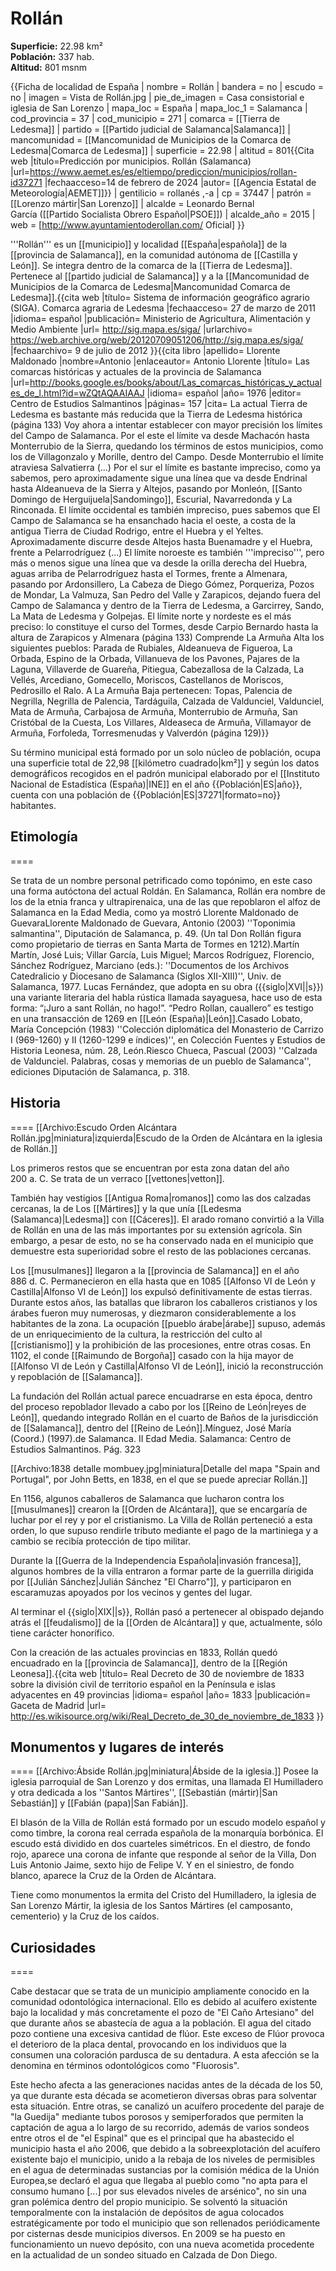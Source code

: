 # Rollán

**Superficie:** 22.98 km²  
**Población:** 337 hab.  
**Altitud:** 801 msnm  

{{Ficha de localidad de España
| nombre = Rollán
| bandera = no
| escudo = no
| imagen = Vista de Rollán.jpg
| pie_de_imagen = Casa consistorial e iglesia de San Lorenzo
| mapa_loc = España
| mapa_loc_1 = Salamanca
| cod_provincia = 37
| cod_municipio = 271
| comarca = [[Tierra de Ledesma]]
| partido = [[Partido judicial de Salamanca|Salamanca]]
| mancomunidad = [[Mancomunidad de Municipios de la Comarca de Ledesma|Comarca de Ledesma]]
| superficie = 22.98
| altitud = 801<ref>{{Cita web |título=Predicción por municipios. Rollán (Salamanca) |url=https://www.aemet.es/es/eltiempo/prediccion/municipios/rollan-id37271 |fechaacceso=14 de febrero de 2024 |autor= [[Agencia Estatal de Meteorología|AEMET]]}}</ref>
| gentilicio = rollanés ,-a
| cp = 37447
| patrón = [[Lorenzo mártir|San Lorenzo]]
| alcalde = Leonardo Bernal<br /> García ([[Partido Socialista Obrero Español|PSOE]])
| alcalde_año = 2015
| web = [http://www.ayuntamientoderollan.com/ Oficial]
}}

'''Rollán''' es un [[municipio]] y localidad [[España|española]] de la [[provincia de Salamanca]], en la comunidad autónoma de [[Castilla y León]]. Se integra dentro de la comarca de la [[Tierra de Ledesma]]. Pertenece al [[partido judicial de Salamanca]] y a la [[Mancomunidad de Municipios de la Comarca de Ledesma|Mancomunidad Comarca de Ledesma]].<ref name=ref_duplicada_1>{{cita web |título= Sistema de información geográfico agrario (SIGA). Comarca agraria de Ledesma |fechaacceso= 27 de marzo de 2011 |idioma= español |publicación= Ministerio de Agricultura, Alimentación y Medio Ambiente |url= http://sig.mapa.es/siga/ |urlarchivo= https://web.archive.org/web/20120709051206/http://sig.mapa.es/siga/ |fechaarchivo= 9 de julio de 2012 }}</ref><ref name=ref_duplicada_2>{{cita libro |apellido= Llorente Maldonado |nombre=Antonio |enlaceautor= Antonio Llorente |título= Las comarcas históricas y actuales de la provincia de Salamanca |url=http://books.google.es/books/about/Las_comarcas_históricas_y_actuales_de_l.html?id=wZQtAQAAIAAJ |idioma= español |año= 1976 |editor= Centro de Estudios Salmantinos |páginas= 157 |cita= La actual Tierra de Ledesma es bastante más reducida que la Tierra de Ledesma histórica (página 133) Voy ahora a intentar establecer con mayor precisión los límites del Campo de Salamanca. Por el este el límite va desde Machacón hasta Monterrubio de la Sierra, quedando los términos de estos municipios, como los de Villagonzalo y Morille, dentro del Campo. Desde Monterrubio el límite atraviesa Salvatierra (…) Por el sur el límite es bastante impreciso, como ya sabemos, pero aproximadamente sigue una línea que va desde Endrinal hasta Aldeanueva de la Sierra y Altejos, pasando por Monleón, [[Santo Domingo de Herguijuela|Sandomingo]], Escurial, Navarredonda y La Rinconada. El límite occidental es también impreciso, pues sabemos que El Campo de Salamanca se ha ensanchado hacia el oeste, a costa de la antigua Tierra de Ciudad Rodrigo, entre el Huebra y el Yeltes. Aproximadamente discurre desde Altejos hasta Buenamadre y el Huebra, frente a Pelarrodríguez (...) El límite noroeste es también '''impreciso''', pero más o menos sigue una línea que va desde la orilla derecha del Huebra, aguas arriba de Pelarrodríguez hasta el Tormes, frente a Almenara, pasando por Ardonsillero, La Cabeza de Diego Gómez, Porqueriza, Pozos de Mondar, La Valmuza, San Pedro del Valle y Zarapicos, dejando fuera del Campo de Salamanca y dentro de la Tierra de Ledesma, a Garcirrey, Sando, La Mata de Ledesma y Golpejas. El límite norte y nordeste es el más preciso: lo constituye el curso del Tormes, desde Carpio Bernardo hasta la altura de Zarapicos y Almenara (página 133) Comprende La Armuña Alta los siguientes pueblos: Parada de Rubiales, Aldeanueva de Figueroa, La Orbada, Espino de la Orbada, Villanueva de los Pavones, Pajares de la Laguna, Villaverde de Guareña, Pitiegua, Cabezallosa de la Calzada, La Vellés, Arcediano, Gomecello, Moriscos, Castellanos de Moriscos, Pedrosillo el Ralo. A La Armuña Baja pertenecen: Topas, Palencia de Negrilla, Negrilla de Palencia, Tardáguila, Calzada de Valdunciel, Valdunciel, Mata de Armuña, Carbajosa de Armuña, Monterrubio de Armuña, San Cristóbal de la Cuesta, Los Villares, Aldeaseca de Armuña, Villamayor de Armuña, Forfoleda, Torresmenudas y Valverdón (página 129)}}</ref>

Su término municipal está formado por un solo núcleo de población, ocupa una superficie total de 22,98&nbsp;[[kilómetro cuadrado|km²]] y según los datos demográficos recogidos en el padrón municipal elaborado por el [[Instituto Nacional de Estadística (España)|INE]] en el año {{Población|ES|año}}, cuenta con una población de {{Población|ES|37271|formato=no}} habitantes.

## Etimología

====

Se trata de un nombre personal petrificado como topónimo, en este caso una forma autóctona del actual Roldán. En Salamanca, Rollán era nombre de los de la etnia franca y ultrapirenaica, una de las que repoblaron el alfoz de Salamanca en la Edad Media, como ya mostró Llorente Maldonado de Guevara<ref>Llorente Maldonado de Guevara, Antonio (2003) ''Toponimia salmantina'', Diputación de Salamanca, p. 49.</ref> (Un tal Don Rollán figura como propietario de tierras en Santa Marta de Tormes en 1212).<ref name=DCS>Martín Martín, José Luis; Villar García, Luis Miguel; Marcos Rodríguez, Florencio, Sánchez Rodríguez, Marciano (eds.): ''Documentos de los Archivos Catedralicio y Diocesano de Salamanca (Siglos XII-XIII)'', Univ. de Salamanca, 1977.</ref> Lucas Fernández, que adopta en su obra ({{siglo|XVI||s}}) una variante literaria del habla rústica llamada sayaguesa, hace uso de esta forma: “¡Juro a sant Rollán, no hago!”. “Pedro Rollan, cauallero” es testigo en una transacción de 1269 en [[León (España)|León]].<ref>Casado Lobato, María Concepción (1983) ''Colección diplomática del Monasterio de Carrizo I (969-1260) y II (1260-1299 e índices)'', en Colección Fuentes y Estudios de Historia Leonesa, núm. 28, León.</ref><ref name=LibCalz>Riesco Chueca, Pascual (2003) ''Calzada de Valdunciel. Palabras, cosas y memorias de un pueblo de Salamanca'', ediciones Diputación de Salamanca, p. 318.</ref>

## Historia

====
[[Archivo:Escudo Orden Alcántara Rollán.jpg|miniatura|izquierda|Escudo de la Orden de Alcántara en la iglesia de Rollán.]]

Los primeros restos que se encuentran por esta zona datan del año 200&nbsp;a.&nbsp;C. Se trata de un verraco [[vettones|vetton]].

También hay vestigios [[Antigua Roma|romanos]] como las dos calzadas cercanas, la de Los [[Mártires]] y la que unía [[Ledesma (Salamanca)|Ledesma]] con [[Cáceres]]. El arado romano convirtió a la Villa de Rollán en una de las más importantes por su extensión agrícola. Sin embargo, a pesar de esto, no se ha conservado nada en el municipio que demuestre esta superioridad sobre el resto de las poblaciones cercanas.

Los [[musulmanes]] llegaron a la [[provincia de Salamanca]] en el año 886&nbsp;d.&nbsp;C. Permanecieron en ella hasta que en 1085 [[Alfonso VI de León y Castilla|Alfonso VI de León]] los expulsó definitivamente de estas tierras. Durante estos años, las batallas que libraron los caballeros cristianos y los árabes fueron muy numerosas, y diezmaron considerablemente a los habitantes de la zona. La ocupación [[pueblo árabe|árabe]] supuso, además de un enriquecimiento de la cultura, la restricción del culto al [[cristianismo]] y la prohibición de las procesiones, entre otras cosas.
En 1102, el conde [[Raimundo de Borgoña]] casado con la hija mayor de [[Alfonso VI de León y Castilla|Alfonso VI de León]], inició la reconstrucción y repoblación de [[Salamanca]].

La fundación del Rollán actual parece encuadrarse en esta época, dentro del proceso repoblador llevado a cabo por los [[Reino de León|reyes de León]], quedando integrado Rollán en el cuarto de Baños de la jurisdicción de [[Salamanca]], dentro del [[Reino de León]].<ref>Mínguez, José María (Coord.) (1997).de Salamanca. II Edad Media. Salamanca: Centro de Estudios Salmantinos. Pág. 323</ref>

[[Archivo:1838 detalle mombuey.jpg|miniatura|Detalle del mapa "Spain and Portugal", por John Betts, en 1838, en el que se puede apreciar Rollán.]]

En 1156, algunos caballeros de Salamanca que lucharon contra los [[musulmanes]] crearon la [[Orden de Alcántara]], que se encargaría de luchar por el rey y por el cristianismo. La Villa de Rollán perteneció a esta orden, lo que supuso rendirle tributo mediante el pago de la martiniega y a cambio se recibía protección de tipo militar.

Durante la [[Guerra de la Independencia Española|invasión francesa]], algunos hombres de la villa entraron a formar parte de la guerrilla dirigida por [[Julián Sánchez|Julián Sánchez "El Charro"]], y participaron en escaramuzas apoyados por los vecinos y gentes del lugar.

Al terminar el {{siglo|XIX||s}}, Rollán pasó a pertenecer al obispado dejando atrás el [[feudalismo]] de la [[Orden de Alcántara]] y que, actualmente, sólo tiene carácter honorífico.

Con la creación de las actuales provincias en 1833, Rollán quedó encuadrado en la [[provincia de Salamanca]], dentro de la [[Región Leonesa]].<ref>{{cita web |título= Real Decreto de 30 de noviembre de 1833 sobre la división civil de territorio español en la Península e islas adyacentes en 49 provincias |idioma= español |año= 1833 |publicación= Gaceta de Madrid |url= http://es.wikisource.org/wiki/Real_Decreto_de_30_de_noviembre_de_1833 }}</ref>

## Monumentos y lugares de interés

====
[[Archivo:Ábside Rollán.jpg|miniatura|Ábside de la iglesia.]]
Posee la iglesia parroquial de San Lorenzo y dos ermitas, una llamada El Humilladero y otra dedicada a los ''Santos Mártires'', [[Sebastián (mártir)|San Sebastián]] y [[Fabián (papa)|San Fabián]].

El blasón de la Villa de Rollán está formado por un escudo modelo español y como timbre, la corona real cerrada española de la monarquía borbónica. El escudo está dividido en dos cuarteles simétricos. En el diestro, de fondo rojo, aparece una corona de infante que responde al señor de la Villa, Don Luis Antonio Jaime, sexto hijo de Felipe V. Y en el siniestro, de fondo blanco, aparece la Cruz de la Orden de Alcántara.

Tiene como monumentos la ermita del Cristo del Humilladero, la iglesia de San Lorenzo Mártir, la iglesia de los Santos Mártires (el camposanto, cementerio) y la Cruz de los caídos.

## Curiosidades

====

Cabe destacar que se trata de un municipio ampliamente conocido en la comunidad odontológica internacional. Ello es debido al acuífero existente bajo la localidad y más concretamente el pozo de "El Caño Artesiano" del que durante años se abastecía de agua a la población. El agua del citado pozo contiene una excesiva cantidad de flúor. Este exceso de Flúor provoca el deterioro de la placa dental, provocando en los individuos que la consumen una coloración pardusca de su dentadura. A esta afección se la denomina en términos odontológicos como "Fluorosis".

Este hecho afecta a las generaciones nacidas antes de la década de los 50, ya que durante esta década se acometieron diversas obras para solventar esta situación. Entre otras, se canalizó un acuífero procedente del paraje de "la Guedija" mediante tubos porosos y semiperforados que permiten la captación de agua a lo largo de su recorrido, además de varios sondeos entre otros el de "el Espinal" que es el principal que ha abastecido el municipio hasta el año 2006, que debido a la sobreexplotación del acuífero existente bajo el municipio, unido a la rebaja de los niveles de permisibles en el agua de determinadas sustancias por la comisión médica de la Unión Europea,se declaró el agua que llegaba al pueblo como "no apta para el consumo humano [...] por sus elevados niveles de arsénico", no sin una gran polémica dentro del propio municipio. Se solventó la situación temporalmente con la instalación de depósitos de agua colocados estratégicamente por todo el municipio que son rellenados periódicamente por cisternas desde municipios diversos. En 2009 se ha puesto en funcionamiento un nuevo depósito, con una nueva acometida procedente en la actualidad de un sondeo situado en Calzada de Don Diego.